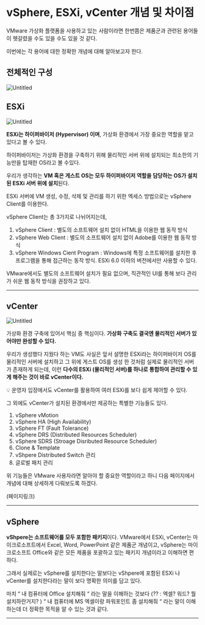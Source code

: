 # vSphere, ESXi, vCenter 개념 및 차이점

VMware 가상화 플랫폼을 사용하고 있는 사람이라면 한번쯤은 제품군과 관련된 용어들이 헷갈렸을 수도 있을 수도 있을 것 같다.

이번에는 각 용어에 대한 정확한 개념에 대해 알아보고자 한다.

## 전체적인 구성

![Untitled](vSphere,%20ESXi,%20vCenter%20%E1%84%80%E1%85%A2%E1%84%82%E1%85%A7%E1%86%B7%20%E1%84%86%E1%85%B5%E1%86%BE%20%E1%84%8E%E1%85%A1%E1%84%8B%E1%85%B5%E1%84%8C%E1%85%A5%E1%86%B7%20a4d431c70b76474ba603b3cb9692577e/Untitled.png)

## ESXi

![Untitled](vSphere,%20ESXi,%20vCenter%20%E1%84%80%E1%85%A2%E1%84%82%E1%85%A7%E1%86%B7%20%E1%84%86%E1%85%B5%E1%86%BE%20%E1%84%8E%E1%85%A1%E1%84%8B%E1%85%B5%E1%84%8C%E1%85%A5%E1%86%B7%20a4d431c70b76474ba603b3cb9692577e/Untitled%201.png)

**ESXi는 하이퍼바이저 (Hypervisor) 이며**, 가상화 환경에서 가장 중요한 역할을 맡고 있다고 볼 수 있다. 

하이퍼바이저는 가상화 환경을 구축하기 위해 물리적인 서버 위에 설치되는 최소한의 기능만을 탑재한 OS라고 볼 수있다.

우리가 생각하는 **VM 혹은 게스트 OS는 모두 하이퍼바이저 역할을 담당하는 OS가 설치된 ESXi 서버 위에 설치**된다.

ESXi 서버에 VM 생성, 수정, 삭제 및 관리를 하기 위한 엑세스 방법으로는 vSphere Client를 이용한다.

vSphere Client는 총 3가지로 나뉘어지는데,

1. vSphere Client : 별도의 소프트웨어 설치 없이 HTML을 이용한 웹 동작 방식
2. vSphere Web Client : 별도의 소프트웨어 설치 없이 Adobe를 이용한 웹 동작 방식
3. vSphere Windows Cient Program : Windows에 특정 소프트웨어를 설치한 후 프로그램을 통해 접근하는 동작 방식. ESXi 6.0 이하의 버전에서만 사용할 수 있다.

VMware에서도 별도의 소프트웨어 설치가 필요 없으며, 직관적인 UI를 통해 보다 관리가 쉬운 웹 동작 방식을 권장하고 있다.

---

## vCenter

![Untitled](vSphere,%20ESXi,%20vCenter%20%E1%84%80%E1%85%A2%E1%84%82%E1%85%A7%E1%86%B7%20%E1%84%86%E1%85%B5%E1%86%BE%20%E1%84%8E%E1%85%A1%E1%84%8B%E1%85%B5%E1%84%8C%E1%85%A5%E1%86%B7%20a4d431c70b76474ba603b3cb9692577e/Untitled%202.png)

가상화 환경 구축에 있어서 핵심 중 핵심이다. **가상화 구축도 결국엔 물리적인 서버가 있어야만 완성할 수 있다.** 

우리가 생성했다 지웠다 하는 VM도 사실은 앞서 설명한 ESXi라는 하이퍼바이저 OS를 물리적인 서버에 설치하고 그 위에 게스트 OS를 생성 한 것처럼 실제로 물리적인 서버가 존재하게 되는데, 이런 **다수의 ESXi (물리적인 서버)를 하나로 통합하여 관리할 수 있게 해주는 것이 바로 vCenter이다.**

<aside>
💡 운영자 입장에서도 vCenter를 활용하여 여러 ESXi를 보다 쉽게 제어할 수 있다.

</aside>

그 외에도 vCenter가 설치된 환경에서만 제공하는 특별한 기능들도 있다.

1. vSphere vMotion
2. vSphere HA (High Availability)
3. vSphere FT (Fault Tolerance)
4. vSphere DRS (Distributed Resources Scheduler)
5. vSphere SDRS (Stroage Disributed Resource Scheduler)
6. Clone & Template
7. vShpere Distributed Switch 관리
8. 글로벌 패치 관리

위 기능들은 VMware 사용자라면 알아야 할 중요한 역할이라고 하니 다음 페이지에서 개념에 대해 상세하게 다뤄보도록 하겠다.

(페이지링크)

---

## vSphere

**vShpere는 소프트웨어를 모두 포함한 패키지**이다. VMware에서 ESXi, vCenter는 마이크로소프트에서 Excel, Word, PowerPoint 같은 제품군 개념이고, vSphere는 마이크로소프트 Office와 같은 모든 제품을 포괄하고 있는 패키지 개념이라고 이해하면 편하다.

그래서 실제로는 vSphere를 설치한다는 말보다는 vShpere에 포함된 ESXi 나 vCenter를 설치한다라는 말이 보다 명확한 의미를 담고 있다.

마치 “ 내 컴퓨터에 Office 설치해줘 “ 라는 말을 이해하는 것보다 (?? : 엑셀? 워드? 뭘 설치하란거지? ) “ 내 컴퓨터에 MS 엑셀이랑 파워포인트 좀 설치해줘 “ 라는 말이 이해하는데 더 정확한 목적을 알 수 있는 것과 같다. 

---